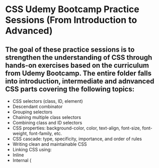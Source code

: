 # CSS Udemy Bootcamp Practice Sessions (From Introduction to Advanced)

## The goal of these practice sessions is to strengthen the understanding of CSS through hands-on exercises based on the curriculum from Udemy Bootcamp. The entire folder falls into introduction, intermediate and adnvanced CSS parts covering the following topics:

- CSS selectors (class, ID, element)
- Descendant combinator
- Grouping selectors
- Chaining multiple class selectors
- Combining class and ID selectors
- CSS properties: background-color, color, text-align, font-size, font-weight, font-family, etc.
- CSS cascade: type, specificity, importance, and order of rules
- Writing clean and maintainable CSS
- Linking CSS using:
- Inline
- Internal (<style>)
- External (<link href="..." />)
- Using relative paths for linking CSS files
- CSS Cascade
- Box Model
- CSS Positioning: static, relative, absolute
- Inline and block

## Skills Demonstrated

- Clean, organized CSS syntax
- Using relative paths correctly
- Structuring selectors for clarity and minimal duplication
- Applying unique styles using IDs
- Smart use of class chaining and grouping
- Understanding how the CSS cascade affects rule application
- Applying the CSS Box Model: margin, border, padding, to the content
- Differentiating between block-level and inline-level elements
- Changing element display behavior using the display property
- Inspecting and debugging layout issues using browser developer tools
- Writing clean CSS for layout structure

## Reflection

Overall, the exercises were manageable and quick to complete. Still, a few key lessons stood out:

- Writing clean CSS isn’t just about syntax but it’s about thinking 'ergonomically' and writing flexible, scalable code.
- I learned to be more intentional with selectors to avoid unnecessary complexity or bloated code (this is the area I am still working on)
- I want to continue improving how I choose selectors and structure styles to stay DRY (Don't Repeat Yourself) and efficient, time-saving. 

